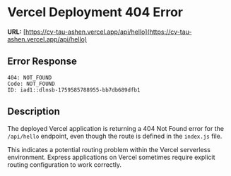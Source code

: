 # Vercel Deployment 404 Error

**URL:** [https://cv-tau-ashen.vercel.app/api/hello](https://cv-tau-ashen.vercel.app/api/hello)

## Error Response

```
404: NOT_FOUND
Code: NOT_FOUND
ID: iad1::dlnsb-1759585788955-bb7db689dfb1
```

## Description

The deployed Vercel application is returning a 404 Not Found error for the `/api/hello` endpoint, even though the route is defined in the `index.js` file.

This indicates a potential routing problem within the Vercel serverless environment. Express applications on Vercel sometimes require explicit routing configuration to work correctly.
